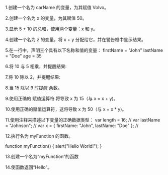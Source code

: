 1.创建一个名为 carName 的变量，为其赋值 Volvo。



2.创建一个名为 x 的变量，为其赋值 50。



3.显示 5 + 10 的总和，使用两个变量：x 和 y。



4.创建一个名为 z 的变量，将 x + y 分配给它，并在警告框中显示结果。



5.在一行中，声明三个具有以下名称和值的变量：
firstName = "John"
lastName = "Doe"
age = 35


6.将 10 与 5 相乘，并提醒结果:


7.将 10 除以 2，并提醒结果:

8.当 15 除以 9 时提醒 余数。

9.使用正确的 赋值运算符 将导致 x 为 15（与 x = x + y)。

10.使用正确的赋值运算符，这将导致 x 为 50（与 x = x * y)。

11.使用注释来描述以下变量的正确数据类型：
var length = 16; // 
var lastName = "Johnson"; // 
var x = { firstName: "John", lastName: "Doe" }; // 

12.执行名为 myFunction 的函数。

function myFunction() { alert("Hello World!"); }


13.创建一个名为“myFunction”的函数

14.使函数返回“Hello”。


